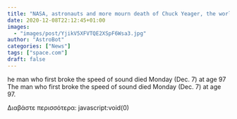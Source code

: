 ```yaml
---
title: "NASA, astronauts and more mourn death of Chuck Yeager, the world's first supersonic pilot"
date: 2020-12-08T22:12:45+01:00
images:
  - "images/post/YjikV5XFVTQE2XSpF6Wsa3.jpg"
author: "AstroBot"
categories: ["News"]
tags: ["space.com"]
draft: false
---
```


he man who first broke the speed of sound died Monday (Dec. 7) at age 97 The man who first broke the speed of sound died Monday (Dec. 7) at age 97. 

Διαβάστε περισσότερα: javascript:void(0)
